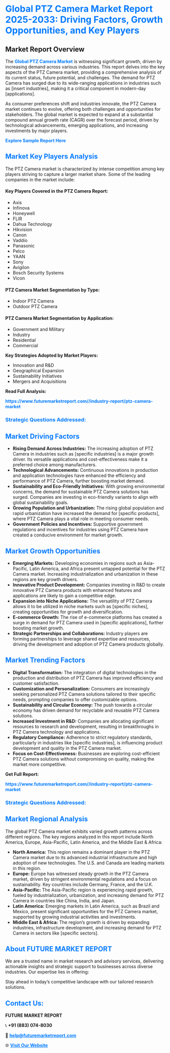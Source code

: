 <h1 style="color: #007BFF;">Global PTZ Camera Market Report 2025-2033: Driving Factors, Growth Opportunities, and Key Players</h1>

<section id="overview">
<h2>Market Report Overview</h2>
<p>The <a href="https://www.futuremarketreport.com//industry-report/ptz-camera-market" style="color: #007BFF; text-decoration: none;"><strong>Global PTZ Camera Market</strong></a> is witnessing significant growth, driven by increasing demand across various industries. This report delves into the key aspects of the PTZ Camera market, providing a comprehensive analysis of its current status, future potential, and challenges. The demand for PTZ Camera has surged due to its wide-ranging applications in industries such as [insert industries], making it a critical component in modern-day [applications].</p>
<p>As consumer preferences shift and industries innovate, the PTZ Camera market continues to evolve, offering both challenges and opportunities for stakeholders. The global market is expected to expand at a substantial compound annual growth rate (CAGR) over the forecast period, driven by technological advancements, emerging applications, and increasing investments by major players.</p>
</section>

<section id="overview">
<p><a href="https://www.futuremarketreport.com//request-sample/reportId=76537" style="color: #007BFF; text-decoration: none;"><strong>Explore Sample Report Here</strong></a></p>
</section>

<section id="key-players">
<h2 style="color: #007BFF;">Market Key Players Analysis</h2>
<p>The PTZ Camera market is characterized by intense competition among key players striving to capture a larger market share. Some of the leading companies in the market include:</p>
<h4>Key Players Covered in the PTZ Camera Report:</h4>
<ul><li>Axis</li><li>Infinova</li><li>Honeywell</li><li>FLIR</li><li>Dahua Technology</li><li>Hikvision</li><li>Canon</li><li>Vaddio</li><li>Panasonic</li><li>Pelco</li><li>YAAN</li><li>Sony</li><li>Avigilon</li><li>Bosch Security Systems</li><li>Vicon</li></ul>
<h4>PTZ Camera Market Segmentation by Type:</h4>
<ul><li>Indoor PTZ Camera</li><li>Outdoor PTZ Camera</li></ul>

<h4>PTZ Camera Market Segmentation by Application:</h4>
<ul><li>Government and Military</li><li>Industry</li><li>Residential</li><li>Commercial</li></ul>
<p><strong>Key Strategies Adopted by Market Players:</strong></p>
<ul>
<li>Innovation and R&D</li>
<li>Geographical Expansion</li>
<li>Sustainability Initiatives</li>
<li>Mergers and Acquisitions</li>
</ul>
</section>

<section>
<p><strong>Read Full Analysis: </strong></p><a href="https://www.futuremarketreport.com//industry-report/ptz-camera-market" style="color: #007BFF; text-decoration: none;"><strong>https://www.futuremarketreport.com//industry-report/ptz-camera-market</strong></a>
<h3 style="color: #007BFF;">Strategic Questions Addressed:</h3>
</section>

<section id="driving-factors">
<h2 style="color: #007BFF;">Market Driving Factors</h2>
<ul>
<li><strong>Rising Demand Across Industries:</strong> The increasing adoption of PTZ Camera in industries such as [specific industries] is a major growth driver. Its versatile applications and cost-effectiveness make it a preferred choice among manufacturers.</li>
<li><strong>Technological Advancements:</strong> Continuous innovations in production and application technologies have enhanced the efficiency and performance of PTZ Camera, further boosting market demand.</li>
<li><strong>Sustainability and Eco-Friendly Initiatives:</strong> With growing environmental concerns, the demand for sustainable PTZ Camera solutions has surged. Companies are investing in eco-friendly variants to align with global sustainability goals.</li>
<li><strong>Growing Population and Urbanization:</strong> The rising global population and rapid urbanization have increased the demand for [specific products], where PTZ Camera plays a vital role in meeting consumer needs.</li>
<li><strong>Government Policies and Incentives:</strong> Supportive government regulations and incentives for industries using PTZ Camera have created a conducive environment for market growth.</li>
</ul>
</section>

<section id="growth-opportunities">
<h2 style="color: #007BFF;">Market Growth Opportunities</h2>
<ul>
<li><strong>Emerging Markets:</strong> Developing economies in regions such as Asia-Pacific, Latin America, and Africa present untapped potential for the PTZ Camera market. Increasing industrialization and urbanization in these regions are key growth drivers.</li>
<li><strong>Innovative Product Development:</strong> Companies investing in R&D to create innovative PTZ Camera products with enhanced features and applications are likely to gain a competitive edge.</li>
<li><strong>Expansion into Niche Applications:</strong> The versatility of PTZ Camera allows it to be utilized in niche markets such as [specific niches], creating opportunities for growth and diversification.</li>
<li><strong>E-commerce Growth:</strong> The rise of e-commerce platforms has created a surge in demand for PTZ Camera used in [specific applications], further boosting market growth.</li>
<li><strong>Strategic Partnerships and Collaborations:</strong> Industry players are forming partnerships to leverage shared expertise and resources, driving the development and adoption of PTZ Camera products globally.</li>
</ul>
</section>

<section id="trending-factors">
<h2 style="color: #007BFF;">Market Trending Factors</h2>
<ul>
<li><strong>Digital Transformation:</strong> The integration of digital technologies in the production and distribution of PTZ Camera has improved efficiency and customer satisfaction.</li>
<li><strong>Customization and Personalization:</strong> Consumers are increasingly seeking personalized PTZ Camera solutions tailored to their specific needs, prompting companies to offer customizable options.</li>
<li><strong>Sustainability and Circular Economy:</strong> The push towards a circular economy has driven demand for recyclable and reusable PTZ Camera solutions.</li>
<li><strong>Increased Investment in R&D:</strong> Companies are allocating significant resources to research and development, resulting in breakthroughs in PTZ Camera technology and applications.</li>
<li><strong>Regulatory Compliance:</strong> Adherence to strict regulatory standards, particularly in industries like [specific industries], is influencing product development and quality in the PTZ Camera market.</li>
<li><strong>Focus on Cost-Effectiveness:</strong> Businesses are exploring cost-efficient PTZ Camera solutions without compromising on quality, making the market more competitive.</li>
</ul>
</section>

<section>
<p><strong>Get Full Report: </strong></p><a href="https://www.futuremarketreport.com//industry-report/ptz-camera-market" style="color: #007BFF; text-decoration: none;"><strong>https://www.futuremarketreport.com//industry-report/ptz-camera-market</strong></a>
<h3 style="color: #007BFF;">Strategic Questions Addressed:</h3>
</section>


<section id="regional-analysis">
<h2 style="color: #007BFF;">Market Regional Analysis</h2>
<p>The global PTZ Camera market exhibits varied growth patterns across different regions. The key regions analyzed in this report include North America, Europe, Asia-Pacific, Latin America, and the Middle East & Africa:</p>
<ul>
<li><strong>North America:</strong> This region remains a dominant player in the PTZ Camera market due to its advanced industrial infrastructure and high adoption of new technologies. The U.S. and Canada are leading markets in this region.</li>
<li><strong>Europe:</strong> Europe has witnessed steady growth in the PTZ Camera market, driven by stringent environmental regulations and a focus on sustainability. Key countries include Germany, France, and the U.K.</li>
<li><strong>Asia-Pacific:</strong> The Asia-Pacific region is experiencing rapid growth, fueled by industrialization, urbanization, and increasing demand for PTZ Camera in countries like China, India, and Japan.</li>
<li><strong>Latin America:</strong> Emerging markets in Latin America, such as Brazil and Mexico, present significant opportunities for the PTZ Camera market, supported by growing industrial activities and investments.</li>
<li><strong>Middle East & Africa:</strong> The region’s growth is driven by expanding industries, infrastructure development, and increasing demand for PTZ Camera in sectors like [specific sectors].</li>
</ul>
</section>

<footer>
<h2 style="color: #007BFF;">About FUTURE MARKET REPORT</h2>
<p>We are a trusted name in market research and advisory services, delivering actionable insights and strategic support to businesses across diverse industries. Our expertise lies in offering:</p>

<p>Stay ahead in today’s competitive landscape with our tailored research solutions.</p>

<h2 style="color: #007BFF;">Contact Us:</h2>
<p><strong>FUTURE MARKET REPORT</strong></p>
<p>📞 <strong>+91 (883) 074-8030</strong></p>
<p>📧 <strong><a href="mailto:help@futuremarketreport.com" style="color: #007BFF;">help@futuremarketreport.com</a></strong></p>
<p>🌐 <strong><a href="https://www.futuremarketreport.com/" style="color: #007BFF;">Visit Our Website</a></strong></p>
</footer>